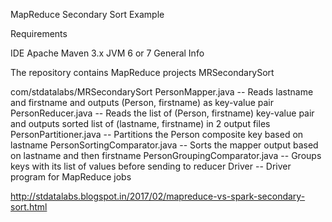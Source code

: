 MapReduce Secondary Sort Example

Requirements

IDE
Apache Maven 3.x
JVM 6 or 7
General Info

The repository contains MapReduce projects MRSecondarySort

com/stdatalabs/MRSecondarySort
PersonMapper.java -- Reads lastname and firstname and outputs (Person, firstname) as key-value pair
PersonReducer.java -- Reads the list of (Person, firstname) key-value pair and outputs sorted list of (lastname, firstname) in 2 output files
PersonPartitioner.java -- Partitions the Person composite key based on lastname
PersonSortingComparator.java -- Sorts the mapper output based on lastname and then firstname
PersonGroupingComparator.java -- Groups keys with its list of values before sending to reducer
Driver -- Driver program for MapReduce jobs




http://stdatalabs.blogspot.in/2017/02/mapreduce-vs-spark-secondary-sort.html